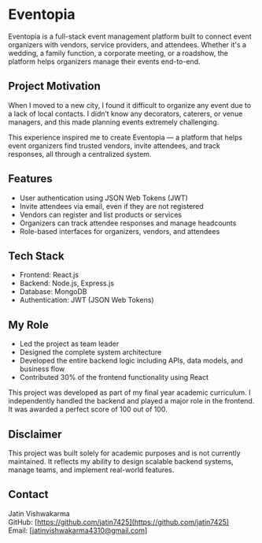 # Eventopia

Eventopia is a full-stack event management platform built to connect event organizers with vendors, service providers, and attendees. Whether it's a wedding, a family function, a corporate meeting, or a roadshow, the platform helps organizers manage their events end-to-end.

## Project Motivation

When I moved to a new city, I found it difficult to organize any event due to a lack of local contacts. I didn’t know any decorators, caterers, or venue managers, and this made planning events extremely challenging.

This experience inspired me to create Eventopia — a platform that helps event organizers find trusted vendors, invite attendees, and track responses, all through a centralized system.

## Features

- User authentication using JSON Web Tokens (JWT)
- Invite attendees via email, even if they are not registered
- Vendors can register and list products or services
- Organizers can track attendee responses and manage headcounts
- Role-based interfaces for organizers, vendors, and attendees

## Tech Stack

- Frontend: React.js
- Backend: Node.js, Express.js
- Database: MongoDB
- Authentication: JWT (JSON Web Tokens)

## My Role

- Led the project as team leader
- Designed the complete system architecture
- Developed the entire backend logic including APIs, data models, and business flow
- Contributed 30% of the frontend functionality using React

This project was developed as part of my final year academic curriculum. I independently handled the backend and played a major role in the frontend. It was awarded a perfect score of 100 out of 100.

## Disclaimer

This project was built solely for academic purposes and is not currently maintained. It reflects my ability to design scalable backend systems, manage teams, and implement real-world features.

## Contact

Jatin Vishwakarma  
GitHub: [https://github.com/jatin7425](https://github.com/jatin7425)  
Email: [jatinvishwakarma4310@gmail.com]
